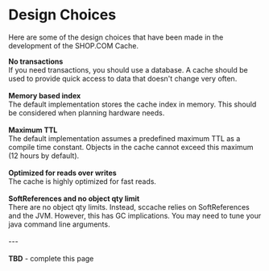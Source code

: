 # Design Choices #

Here are some of the design choices that have been made in the development of the SHOP.COM Cache.

**No transactions**<br>
If you need transactions, you should use a database. A cache should be used to provide quick access to data that doesn't change very often.<br>
<br>
<b>Memory based index</b><br>
The default implementation stores the cache index in memory. This should be considered when planning hardware needs.<br>
<br>
<b>Maximum TTL</b><br>
The default implementation assumes a predefined maximum TTL as a compile time constant. Objects in the cache cannot exceed this maximum (12 hours by default).<br>
<br>
<b>Optimized for reads over writes</b><br>
The cache is highly optimized for fast reads.<br>
<br>
<b>SoftReferences and no object qty limit</b><br>
There are no object qty limits. Instead, sccache relies on SoftReferences and the JVM. However, this has GC implications. You may need to tune your java command line arguments.<br>
<br>
---<br>
<br>
<b>TBD</b> - complete this page